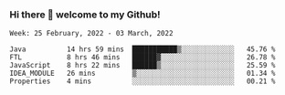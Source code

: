 ### Hi there 👋 welcome to my Github! 

<!--START_SECTION:waka-->
```text
Week: 25 February, 2022 - 03 March, 2022

Java          14 hrs 59 mins  ███████████▒░░░░░░░░░░░░░   45.76 % 
FTL           8 hrs 46 mins   ██████▓░░░░░░░░░░░░░░░░░░   26.78 % 
JavaScript    8 hrs 22 mins   ██████▒░░░░░░░░░░░░░░░░░░   25.59 % 
IDEA_MODULE   26 mins         ▒░░░░░░░░░░░░░░░░░░░░░░░░   01.34 % 
Properties    4 mins          ░░░░░░░░░░░░░░░░░░░░░░░░░   00.21 % 
```
<!--END_SECTION:waka-->
